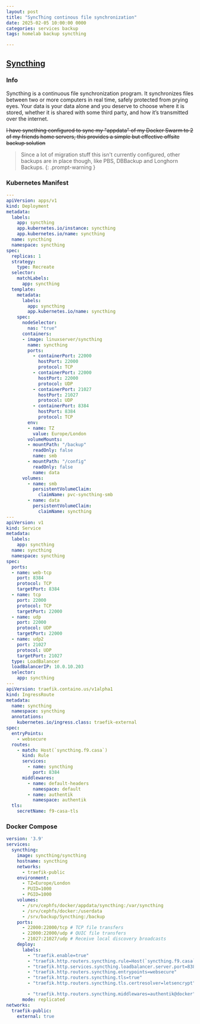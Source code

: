 ```yaml
---
layout: post
title: "SyncThing continous file synchronization"
date: 2025-02-05 10:00:00 0000
categories: services backup
tags: homelab backup syncthing

---
```


## [Syncthing](https://syncthing.net/)

### Info
Syncthing is a continuous file synchronization program. It synchronizes files between two or more computers in real time, safely protected from prying eyes. Your data is your data alone and you deserve to choose where it is stored, whether it is shared with some third party, and how it’s transmitted over the internet.

~~I have syncthing configured to sync my "appdata" of my Docker Swarm to 2 of my friends home servers, this provides a simple but effective offsite backup solution~~

> Since a lot of migration stuff this isn't currently configured, other backups are in place though, like PBS, DBBackup and Longhorn Backups.
{: .prompt-warning }


### Kubernetes Manifest
```yaml
---
apiVersion: apps/v1
kind: Deployment
metadata:
  labels:
    app: syncthing
    app.kubernetes.io/instance: syncthing
    app.kubernetes.io/name: syncthing
  name: syncthing
  namespace: syncthing
spec:
  replicas: 1
  strategy:
    type: Recreate
  selector:
    matchLabels:
      app: syncthing
  template:
    metadata:
      labels:
        app: syncthing
        app.kubernetes.io/name: syncthing
    spec:
      nodeSelector:
        nas: "true"
      containers:
      - image: linuxserver/syncthing
        name: syncthing
        ports:
          - containerPort: 22000
            hostPort: 22000
            protocol: TCP
          - containerPort: 22000
            hostPort: 22000
            protocol: UDP
          - containerPort: 21027
            hostPort: 21027
            protocol: UDP
          - containerPort: 8384
            hostPort: 8384
            protocol: TCP
        env:
        - name: TZ
          value: Europe/London
        volumeMounts:
        - mountPath: "/backup"
          readOnly: false
          name: smb
        - mountPath: "/config"
          readOnly: false
          name: data
      volumes:
        - name: smb
          persistentVolumeClaim:
            claimName: pvc-syncthing-smb
        - name: data
          persistentVolumeClaim:
            claimName: syncthing
---
apiVersion: v1
kind: Service
metadata:
  labels:
    app: syncthing
  name: syncthing
  namespace: syncthing 
spec:
  ports:
  - name: web-tcp
    port: 8384
    protocol: TCP
    targetPort: 8384
  - name: tcp
    port: 22000
    protocol: TCP
    targetPort: 22000
  - name: udp
    port: 22000
    protocol: UDP
    targetPort: 22000
  - name: udp2
    port: 21027
    protocol: UDP
    targetPort: 21027
  type: LoadBalancer
  loadBalancerIP: 10.0.10.203
  selector:
    app: syncthing
---
apiVersion: traefik.containo.us/v1alpha1
kind: IngressRoute
metadata:
  name: syncthing
  namespace: syncthing
  annotations: 
    kubernetes.io/ingress.class: traefik-external
spec:
  entryPoints:
    - websecure
  routes:
    - match: Host(`syncthing.f9.casa`)
      kind: Rule
      services:
        - name: syncthing
          port: 8384
      middlewares:
        - name: default-headers
          namespace: default
        - name: authentik
          namespace: authentik
  tls:
    secretName: f9-casa-tls
```
### Docker Compose
```yaml
version: '3.9'
services:
  syncthing:
    image: syncthing/syncthing
    hostname: syncthing
    networks:
      - traefik-public
    environment:
      - TZ=Europe/London
      - PUID=1000
      - PGID=1000
    volumes:
      - /srv/cephfs/docker/appdata/syncthing:/var/syncthing
      - /srv/cephfs/docker:/userdata
      - /srv/backup/Syncthing:/backup
    ports:
      - 22000:22000/tcp # TCP file transfers
      - 22000:22000/udp # QUIC file transfers
      - 21027:21027/udp # Receive local discovery broadcasts
    deploy:
      labels:
        - "traefik.enable=true"
        - "traefik.http.routers.syncthing.rule=Host(`syncthing.f9.casa`)"
        - "traefik.http.services.syncthing.loadbalancer.server.port=8384"
        - "traefik.http.routers.syncthing.entrypoints=websecure"
        - "traefik.http.routers.syncthing.tls=true"
        - "traefik.http.routers.syncthing.tls.certresolver=letsencrypt"

        - "traefik.http.routers.syncthing.middlewares=authentik@docker"
      mode: replicated
networks:
  traefik-public:
    external: true
```
